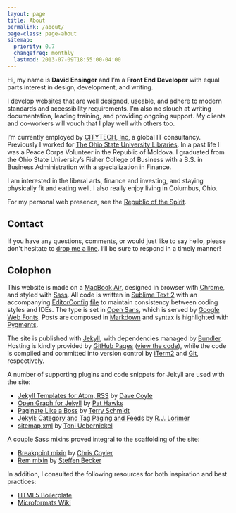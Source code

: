 ```yaml
---
layout: page
title: About
permalink: /about/
page-class: page-about
sitemap:
  priority: 0.7
  changefreq: monthly
  lastmod: 2013-07-09T18:55:00-04:00
---
```


Hi, my name is __David Ensinger__ and I’m a __Front End Developer__ with equal parts interest in design, development, and writing.

I develop websites that are well designed, useable, and adhere to modern standards and accessibility requirements. I’m also no slouch at writing documentation, leading training, and providing ongoing support. My clients and co-workers will vouch that I play well with others too.

I’m currently employed by [CITYTECH, Inc](http://www.citytechinc.com/), a global IT consultancy. Previously I worked for [The Ohio State University Libraries](http://library.osu.edu/). In a past life I was a Peace Corps Volunteer in the Republic of Moldova. I graduated from the Ohio State University’s Fisher College of Business with a B.S. in Business Administration with a specialization in Finance.

I am interested in the liberal arts, finance and investing, and staying physically fit and eating well. I also really enjoy living in Columbus, Ohio.

For my personal web presence, see the [Republic of the Spirit](http://www.republicofthespirit.com/).

## Contact

If you have any questions, comments, or would just like to say hello, please don't hesitate to [drop me a line](mailto:hello@davidensinger.com). I’ll be sure to respond in a timely manner!

## Colophon

This website is made on a [MacBook Air](http://www.apple.com/macbookair/), designed in browser with [Chrome](http://www.google.com/chrome/), and styled with [Sass](http://sass-lang.com/). All code is written in [Sublime Text 2](http://www.sublimetext.com/) with an accompanying [EditorConfig](http://editorconfig.org/) [file](https://github.com/davidensinger/davidensinger.github.io/blob/source/.editorconfig) to maintain consistency between coding styles and IDEs. The type is set in [Open Sans](http://www.google.com/webfonts/specimen/Open+Sans), which is served by [Google Web Fonts](http://www.google.com/webfonts). Posts are composed in [Markdown](http://daringfireball.net/projects/markdown/) and syntax is highlighted with [Pygments](http://pygments.org/).

The site is published with [Jekyll](http://jekyllrb.com/), with dependencies managed by [Bundler](http://bundler.io/). Hosting is kindly provided by [GitHub Pages](http://pages.github.com/) ([view the code](https://github.com/davidensinger/davidensinger.github.io)), while the code is compiled and committed into version control by [iTerm2](http://www.iterm2.com/) and [Git](http://git-scm.com/), respectively.

A number of supporting plugins and code snippets for Jekyll are used with the site:

- [Jekyll Templates for Atom, RSS](http://davecoyle.com/tech-notes/jekyll-templates-for-atom-rss/) by [Dave Coyle](http://davecoyle.com/)
- [Open Graph for Jekyll](https://gist.github.com/pathawks/1406355) by [Pat Hawks](http://alt.pathawks.com/)
- [Paginate Like a Boss](http://schmidt-happens.com/articles/2012/01/11/setup-pagination-for-jekyll-driven-sites.html) by [Terry Schmidt](http://schmidt-happens.com/)
- [Jekyll: Category and Tag Paging and Feeds](http://realjenius.com/2012/12/01/jekyll-category-tag-paging-feeds/) by [R.J. Lorimer](http://realjenius.com/)
- [sitemap.xml](https://github.com/havvg/havvg.github.com/blob/master/sitemap.xml) by [Toni Uebernickel](http://toni.uebernickel.info/)

A couple Sass mixins proved integral to the scaffolding of the site:

- [Breakpoint mixin](http://css-tricks.com/media-queries-sass-3-2-and-codekit/) by [Chris Coyier](http://css-tricks.com/)
- [Rem mixin](https://gist.github.com/webgefrickel/4530526) by [Steffen Becker](http://webgefrickel.de/)

In addition, I consulted the following resources for both inspiration and best practices:

- [HTML5 Boilerplate](http://html5boilerplate.com/)
- [Microformats Wiki](http://microformats.org/wiki/)
